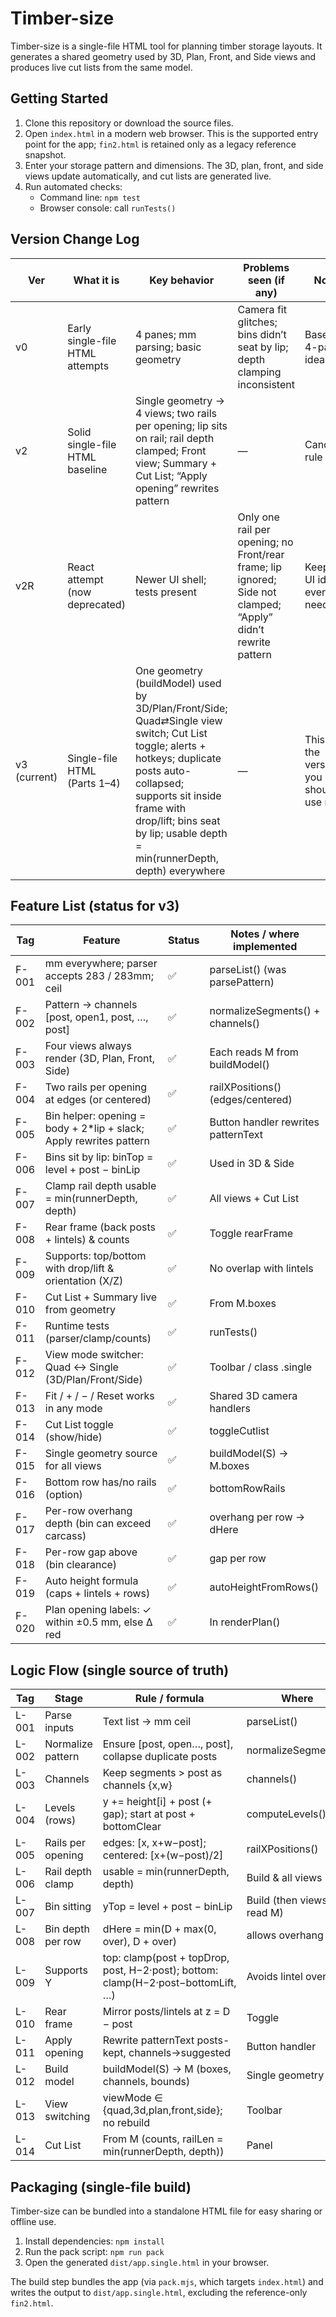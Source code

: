 # Timber-size

Timber-size is a single-file HTML tool for planning timber storage layouts. It generates a shared geometry used by 3D, Plan, Front, and Side views and produces live cut lists from the same model.

## Getting Started

1. Clone this repository or download the source files.
2. Open `index.html` in a modern web browser. This is the supported entry point for the app; `fin2.html` is retained only as a legacy reference snapshot.
3. Enter your storage pattern and dimensions. The 3D, plan, front, and side views update automatically, and cut lists are generated live.
4. Run automated checks:
   - Command line: `npm test`
   - Browser console: call `runTests()`

## Version Change Log

| Ver | What it is | Key behavior | Problems seen (if any) | Notes |
|-----|-------------|--------------|-------------------------|-------|
| v0 | Early single-file HTML attempts | 4 panes; mm parsing; basic geometry | Camera fit glitches; bins didn’t seat by lip; depth clamping inconsistent | Baseline 4-pane idea |
| v2 | Solid single-file HTML baseline | Single geometry → 4 views; two rails per opening; lip sits on rail; rail depth clamped; Front view; Summary + Cut List; “Apply opening” rewrites pattern | — | Canonical rule set |
| v2R | React attempt (now deprecated) | Newer UI shell; tests present | Only one rail per opening; no Front/rear frame; lip ignored; Side not clamped; “Apply” didn’t rewrite pattern | Keep only UI ideas if ever needed |
| v3 (current) | Single-file HTML (Parts 1–4) | One geometry (buildModel) used by 3D/Plan/Front/Side; Quad⇄Single view switch; Cut List toggle; alerts + hotkeys; duplicate posts auto-collapsed; supports sit inside frame with drop/lift; bins seat by lip; usable depth = min(runnerDepth, depth) everywhere | — | This is the version you should use now |

## Feature List (status for v3)

| Tag | Feature | Status | Notes / where implemented |
|-----|---------|--------|---------------------------|
| F-001 | mm everywhere; parser accepts 283 / 283mm; ceil | ✅ | parseList() (was parsePattern) |
| F-002 | Pattern → channels [post, open1, post, …, post] | ✅ | normalizeSegments() + channels() |
| F-003 | Four views always render (3D, Plan, Front, Side) | ✅ | Each reads M from buildModel() |
| F-004 | Two rails per opening at edges (or centered) | ✅ | railXPositions() (edges/centered) |
| F-005 | Bin helper: opening = body + 2*lip + slack; Apply rewrites pattern | ✅ | Button handler rewrites patternText |
| F-006 | Bins sit by lip: binTop = level + post − binLip | ✅ | Used in 3D & Side |
| F-007 | Clamp rail depth usable = min(runnerDepth, depth) | ✅ | All views + Cut List |
| F-008 | Rear frame (back posts + lintels) & counts | ✅ | Toggle rearFrame |
| F-009 | Supports: top/bottom with drop/lift & orientation (X/Z) | ✅ | No overlap with lintels |
| F-010 | Cut List + Summary live from geometry | ✅ | From M.boxes |
| F-011 | Runtime tests (parser/clamp/counts) | ✅ | runTests() |
| F-012 | View mode switcher: Quad ↔ Single (3D/Plan/Front/Side) | ✅ | Toolbar / class .single |
| F-013 | Fit / + / − / Reset works in any mode | ✅ | Shared 3D camera handlers |
| F-014 | Cut List toggle (show/hide) | ✅ | toggleCutlist |
| F-015 | Single geometry source for all views | ✅ | buildModel(S) → M.boxes |
| F-016 | Bottom row has/no rails (option) | ✅ | bottomRowRails |
| F-017 | Per-row overhang depth (bin can exceed carcass) | ✅ | overhang per row → dHere |
| F-018 | Per-row gap above (bin clearance) | ✅ | gap per row |
| F-019 | Auto height formula (caps + lintels + rows) | ✅ | autoHeightFromRows() |
| F-020 | Plan opening labels: ✓ within ±0.5 mm, else Δ red | ✅ | In renderPlan() |

## Logic Flow (single source of truth)

| Tag | Stage | Rule / formula | Where |
|-----|-------|----------------|-------|
| L-001 | Parse inputs | Text list → mm ceil | parseList() |
| L-002 | Normalize pattern | Ensure [post, open…, post], collapse duplicate posts | normalizeSegments() |
| L-003 | Channels | Keep segments > post as channels {x,w} | channels() |
| L-004 | Levels (rows) | y += height[i] + post (+ gap); start at post + bottomClear | computeLevels() |
| L-005 | Rails per opening | edges: [x, x+w−post]; centered: [x+(w−post)/2] | railXPositions() |
| L-006 | Rail depth clamp | usable = min(runnerDepth, depth) | Build & all views |
| L-007 | Bin sitting | yTop = level + post − binLip | Build (then views read M) |
| L-008 | Bin depth per row | dHere = min(D + max(0, over), D + over) | allows overhang |
| L-009 | Supports Y | top: clamp(post + topDrop, post, H−2·post); bottom: clamp(H−2·post−bottomLift, …) | Avoids lintel overlap |
| L-010 | Rear frame | Mirror posts/lintels at z = D − post | Toggle |
| L-011 | Apply opening | Rewrite patternText posts-kept, channels→suggested | Button handler |
| L-012 | Build model | buildModel(S) → M (boxes, channels, bounds) | Single geometry |
| L-013 | View switching | viewMode ∈ {quad,3d,plan,front,side}; no rebuild | Toolbar |
| L-014 | Cut List | From M (counts, railLen = min(runnerDepth, depth)) | Panel |

## Packaging (single-file build)

Timber-size can be bundled into a standalone HTML file for easy sharing or offline use.

1. Install dependencies: `npm install`
2. Run the pack script: `npm run pack`
3. Open the generated `dist/app.single.html` in your browser.

The build step bundles the app (via `pack.mjs`, which targets `index.html`) and writes the output to `dist/app.single.html`, excluding the reference-only `fin2.html`.

